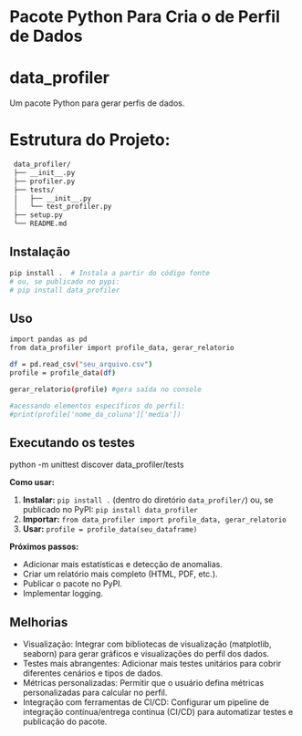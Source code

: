 # Pacote Python Para Cria o de Perfil de Dados

# data_profiler

Um pacote Python para gerar perfis de dados.

# Estrutura do Projeto:

```bash
 data_profiler/
 ├── __init__.py
 ├── profiler.py
 ├── tests/
 │   ├── __init__.py
 │   └── test_profiler.py
 ├── setup.py
 └── README.md
```

## Instalação

```bash
pip install .  # Instala a partir do código fonte
# ou, se publicado no pypi:
# pip install data_profiler
```
## Uso

```bash
import pandas as pd
from data_profiler import profile_data, gerar_relatorio

df = pd.read_csv("seu_arquivo.csv")
profile = profile_data(df)

gerar_relatorio(profile) #gera saída no console

#acessando elementos específicos do perfil:
#print(profile['nome_da_coluna']['media'])
```
## Executando os testes

python -m unittest discover data_profiler/tests


**Como usar:**

1.  **Instalar:**  `pip install .` (dentro do diretório `data_profiler/`) ou, se publicado no PyPI:  `pip install data_profiler`
2.  **Importar:** `from data_profiler import profile_data, gerar_relatorio`
3.  **Usar:**  `profile = profile_data(seu_dataframe)`

**Próximos passos:**

* Adicionar mais estatísticas e detecção de anomalias.
* Criar um relatório mais completo (HTML, PDF, etc.).
* Publicar o pacote no PyPI.
* Implementar logging.

## Melhorias

* Visualização: Integrar com bibliotecas de visualização (matplotlib, seaborn) para gerar gráficos e visualizações do perfil dos dados.
* Testes mais abrangentes: Adicionar mais testes unitários para cobrir diferentes cenários e tipos de dados.
* Métricas personalizadas: Permitir que o usuário defina métricas personalizadas para calcular no perfil.
* Integração com ferramentas de CI/CD: Configurar um pipeline de integração contínua/entrega contínua (CI/CD) para automatizar testes e publicação do pacote.
